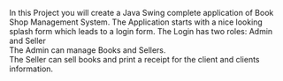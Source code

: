 In this Project you will create a Java Swing complete application of Book Shop Management System. The Application starts with a nice looking splash form which leads to a login form. The Login has two roles: Admin and Seller
<br>The Admin can manage Books and Sellers.
<br>The Seller can sell books and print a receipt for the client and clients information.
